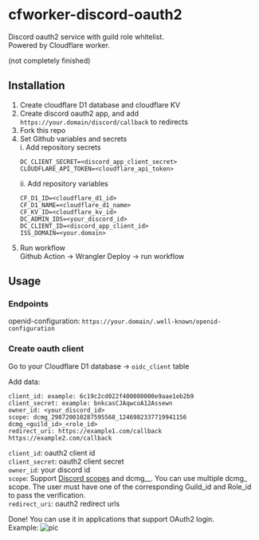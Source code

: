 # cfworker-discord-oauth2

Discord oauth2 service with guild role whitelist.  
Powered by Cloudflare worker.  

(not completely finished)  

## Installation  
1. Create cloudflare D1 database and cloudflare KV  
2. Create discord oauth2 app, and add ```https://your.domain/discord/callback``` to redirects  
3. Fork this repo  
4. Set Github variables and secrets  
    i. Add repository secrets  
    ```
    DC_CLIENT_SECRET=<discord_app_client_secret>
    CLOUDFLARE_API_TOKEN=<cloudflare_api_token>
    ```
    ii. Add repository variables  
    ```
    CF_D1_ID=<cloudflare_d1_id>
    CF_D1_NAME=<cloudflare_d1_name>
    CF_KV_ID=<cloudflare_kv_id>
    DC_ADMIN_IDS=<your_discord_id>
    DC_CLIENT_ID=<discord_app_client_id>
    ISS_DOMAIN=<your.domain>
    ```
5. Run workflow  
    Github Action -> Wrangler Deploy -> run workflow  
    
## Usage  
### Endpoints  
openid-configuration: ```https://your.domain/.well-known/openid-configuration```  

### Create oauth client
Go to your Cloudflare D1 database -> ```oidc_client``` table  

Add data:
```
client_id: example: 6c19c2cd022f400000000e9aae1eb2b9
client_secret: example: bnkcasCJAqwcoA12Assewn
owner_id: <your_discord_id>
scope: dcmg_298720010287595568_1246982337719941156 dcmg_<guild_id>_<role_id>
redirect_uri: https://example1.com/callback https://example2.com/callback
```
```client_id```: oauth2 client id  
```client_secret```: oauth2 client secret  
```owner_id```: your discord id  
```scope```: Support [Discord scopes](https://discord.com/developers/docs/topics/oauth2#shared-resources-oauth2-scopes) and dcmg_<discordGuildId>_<discordRoleId>. You can use multiple dcmg\_ scope. The user must have one of the corresponding Guild_id and Role_id to pass the verification.  
```redirect_uri```: oauth2 redirect urls  

Done! You can use it in applications that support OAuth2 login.  
Example:
![pic](https://raw.githubusercontent.com/smallru8/cfworker-discord-oauth2/refs/heads/main/docs/upload_b5b5adda4995f1665ae70a3037bd865e.png)
